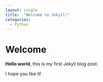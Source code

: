 ```yaml
---
layout: single
title:  "Welcome to Jekyll!"
categories:
  - Python
---
```


# Welcome

**Hello world**, this is my first Jekyll blog post.

I hope you like it!
